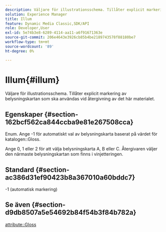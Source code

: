 ```yaml
---
description: Väljare för illustrationsschema. Tillåter explicit markering av belysningskartan som ska användas vid återgivning av det här materialet.
solution: Experience Manager
title: Illum
feature: Dynamic Media Classic,SDK/API
role: Developer,User
exl-id: 5e74b3e8-6289-4114-aa11-a6f91671363e
source-git-commit: 206e4643e3926cb85b4be2189743578f88180be7
workflow-type: tm+mt
source-wordcount: '89'
ht-degree: 0%

---
```


# Illum{#illum}

Väljare för illustrationsschema. Tillåter explicit markering av belysningskartan som ska användas vid återgivning av det här materialet.

## Egenskaper {#section-162bcf562ca844ccba9e81e267508cca}

Enum. Ange -1 för automatiskt val av belysningskarta baserat på värdet för katalogen::Gloss.

Ange 0, 1 eller 2 för att välja belysningskarta A, B eller C. Återgivaren väljer den närmaste belysningskartan som finns i vinjetteringen.

## Standard {#section-ac386d31ef90423b8a367010a60bddc7}

-1 (automatisk markering)

## Se även {#section-d9db8507a5e54692b84f54b3f84b782a}

[attribute::Gloss](../../../../../ir-api/material-cat/image-rendering-api-ref/c-ir-material-catalog/c-ir-material-data-reference/r-ir-cat-gloss.md#reference-5277f62a67e2408ab94699aa712f1eeb)
